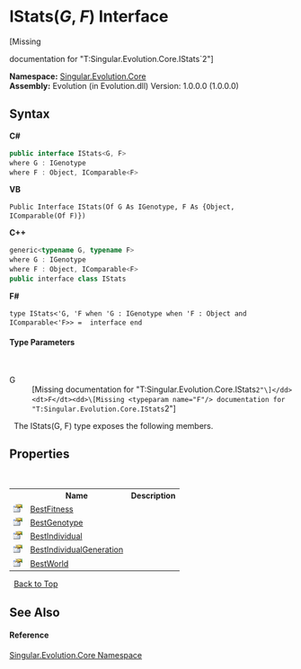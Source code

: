 # IStats(*G*, *F*) Interface
 

\[Missing <summary> documentation for "T:Singular.Evolution.Core.IStats`2"\]

**Namespace:**&nbsp;<a href="7a43d210-bf66-e44d-0f97-e9e0fe26b1b8">Singular.Evolution.Core</a><br />**Assembly:**&nbsp;Evolution (in Evolution.dll) Version: 1.0.0.0 (1.0.0.0)

## Syntax

**C#**<br />
``` C#
public interface IStats<G, F>
where G : IGenotype
where F : Object, IComparable<F>

```

**VB**<br />
``` VB
Public Interface IStats(Of G As IGenotype, F As {Object, IComparable(Of F)})
```

**C++**<br />
``` C++
generic<typename G, typename F>
where G : IGenotype
where F : Object, IComparable<F>
public interface class IStats
```

**F#**<br />
``` F#
type IStats<'G, 'F when 'G : IGenotype when 'F : Object and IComparable<'F>> =  interface end
```


#### Type Parameters
&nbsp;<dl><dt>G</dt><dd>\[Missing <typeparam name="G"/> documentation for "T:Singular.Evolution.Core.IStats`2"\]</dd><dt>F</dt><dd>\[Missing <typeparam name="F"/> documentation for "T:Singular.Evolution.Core.IStats`2"\]</dd></dl>&nbsp;
The IStats(G, F) type exposes the following members.


## Properties
&nbsp;<table><tr><th></th><th>Name</th><th>Description</th></tr><tr><td>![Public property](media/pubproperty.gif "Public property")</td><td><a href="42834928-f183-b04f-be6c-1803c998d0f4">BestFitness</a></td><td /></tr><tr><td>![Public property](media/pubproperty.gif "Public property")</td><td><a href="732acdc7-55af-cfec-a35c-f5b857eaf98f">BestGenotype</a></td><td /></tr><tr><td>![Public property](media/pubproperty.gif "Public property")</td><td><a href="124433df-029f-ee54-f82e-9c499108311d">BestIndividual</a></td><td /></tr><tr><td>![Public property](media/pubproperty.gif "Public property")</td><td><a href="248e301f-8d9d-8cde-5ba3-6e058a82bdba">BestIndividualGeneration</a></td><td /></tr><tr><td>![Public property](media/pubproperty.gif "Public property")</td><td><a href="904dda50-42be-212f-8f3e-22e8a706c3e9">BestWorld</a></td><td /></tr></table>&nbsp;
<a href="#istats(*g*,-*f*)-interface">Back to Top</a>

## See Also


#### Reference
<a href="7a43d210-bf66-e44d-0f97-e9e0fe26b1b8">Singular.Evolution.Core Namespace</a><br />